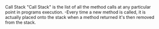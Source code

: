   Call Stack
"Call Stack" is the list of all the method calls at any particular point in programs execution.
-Every time a new method is called, it is actually placed onto the stack when a method returned it's then removed from the stack.


